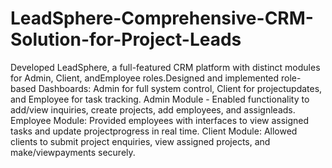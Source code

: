# LeadSphere-Comprehensive-CRM-Solution-for-Project-Leads
 Developed LeadSphere, a full-featured CRM platform with distinct modules for Admin, Client, andEmployee roles.Designed and implemented role-based
 Dashboards: Admin for full system control, Client for projectupdates, and Employee for task tracking.
 Admin Module - Enabled functionality to add/view inquiries, create projects, add employees, and assignleads.
 Employee Module: Provided employees with interfaces to view assigned tasks and update projectprogress in real time.
 Client Module: Allowed clients to submit project enquiries, view assigned projects, and make/viewpayments securely.


 
